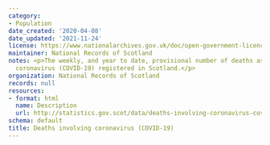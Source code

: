 ```yaml
---
category:
- Population
date_created: '2020-04-08'
date_updated: '2021-11-24'
license: https://www.nationalarchives.gov.uk/doc/open-government-licence/version/3/
maintainer: National Records of Scotland
notes: <p>The weekly, and year to date, provisional number of deaths associated with
  coronavirus (COVID-19) registered in Scotland.</p>
organization: National Records of Scotland
records: null
resources:
- format: html
  name: Description
  url: http://statistics.gov.scot/data/deaths-involving-coronavirus-covid-19
schema: default
title: Deaths involving coronavirus (COVID-19)
---
```

